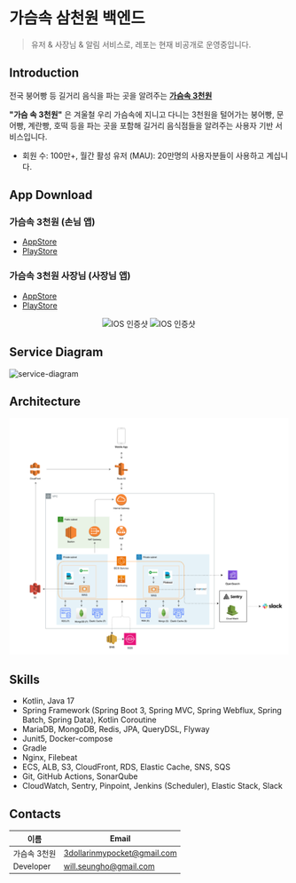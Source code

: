 # 가슴속 삼천원 백엔드

> 유저 & 사장님 & 알림 서비스로, 레포는 현재 비공개로 운영중입니다.

## Introduction

전국 붕어빵 등 길거리 음식을 파는 곳을 알려주는 [**가슴속 3천원**](https://intro.threedollars.co.kr/)

**"가슴 속 3천원"** 은 겨울철 우리 가슴속에 지니고 다니는 3천원을 털어가는 붕어빵, 문어빵, 계란빵, 호떡 등을 파는 곳을 포함해 길거리 음식점들을 알려주는 사용자 기반 서비스입니다.

- 회원 수: 100만+, 월간 활성 유저 (MAU): 20만명의 사용자분들이 사용하고 계십니다.

## App Download

### 가슴속 3천원 (손님 앱)

- [AppStore](https://apps.apple.com/kr/app/%EA%B0%80%EC%8A%B4%EC%86%8D3%EC%B2%9C%EC%9B%90-%EB%82%98%EC%99%80-%EA%B0%80%EA%B9%8C%EC%9A%B4-%EB%B6%95%EC%96%B4%EB%B9%B5/id1496099467)
- [PlayStore](https://play.google.com/store/apps/details?id=com.zion830.threedollars)

### 가슴속 3천원 사장님 (사장님 앱)

- [AppStore](https://apps.apple.com/kr/app/%EA%B0%80%EC%8A%B4%EC%86%8D-3%EC%B2%9C%EC%9B%90-%EC%82%AC%EC%9E%A5%EB%8B%98/id1639708958)
- [PlayStore](https://play.google.com/store/apps/details?id=app.threedollars.manager)

<p align="center">
    <img src="https://user-images.githubusercontent.com/7058293/110067262-b179c700-7db6-11eb-8451-223956dca69d.jpg" width="40%" alt="IOS 인증샷"/>
    <img src="docs/appstore.png" width="40%" alt="IOS 인증샷">
</p>

## Service Diagram

![service-diagram](https://github.com/3dollar-in-my-pocket/3dollars-in-my-pocket-backend-intro/assets/48153675/6b45c113-af57-4216-b377-b0976f17c346)

## Architecture

![img.png](docs/3dollars-architecture-20240127-1.png)

## Skills

- Kotlin, Java 17
- Spring Framework (Spring Boot 3, Spring MVC, Spring Webflux, Spring Batch, Spring Data), Kotlin
  Coroutine
- MariaDB, MongoDB, Redis, JPA, QueryDSL, Flyway
- Junit5, Docker-compose
- Gradle
- Nginx, Filebeat
- ECS, ALB, S3, CloudFront, RDS, Elastic Cache, SNS, SQS
- Git, GitHub Actions, SonarQube
- CloudWatch, Sentry, Pinpoint, Jenkins (Scheduler), Elastic Stack, Slack

## Contacts

| 이름        | Email                       |
|-----------|-----------------------------|
| 가슴속 3천원   | 3dollarinmypocket@gmail.com |
| Developer | will.seungho@gmail.com      |
